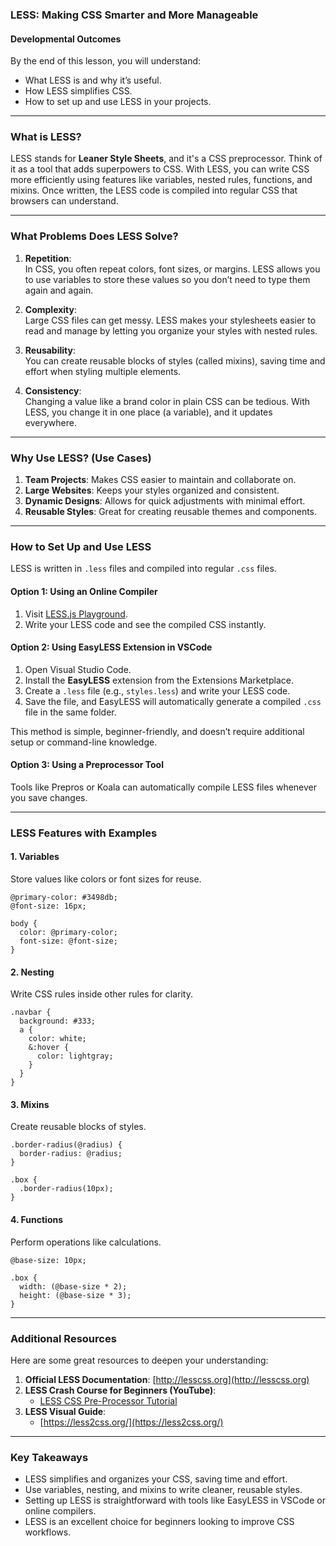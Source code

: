 ### **LESS: Making CSS Smarter and More Manageable**

#### **Developmental Outcomes**
By the end of this lesson, you will understand:
- What LESS is and why it’s useful.
- How LESS simplifies CSS.
- How to set up and use LESS in your projects.

---

### **What is LESS?**

LESS stands for **Leaner Style Sheets**, and it's a CSS preprocessor. Think of it as a tool that adds superpowers to CSS. With LESS, you can write CSS more efficiently using features like variables, nested rules, functions, and mixins. Once written, the LESS code is compiled into regular CSS that browsers can understand.

---

### **What Problems Does LESS Solve?**

1. **Repetition**:  
   In CSS, you often repeat colors, font sizes, or margins. LESS allows you to use variables to store these values so you don’t need to type them again and again.

2. **Complexity**:  
   Large CSS files can get messy. LESS makes your stylesheets easier to read and manage by letting you organize your styles with nested rules.

3. **Reusability**:  
   You can create reusable blocks of styles (called mixins), saving time and effort when styling multiple elements.

4. **Consistency**:  
   Changing a value like a brand color in plain CSS can be tedious. With LESS, you change it in one place (a variable), and it updates everywhere.

---

### **Why Use LESS? (Use Cases)**

1. **Team Projects**: Makes CSS easier to maintain and collaborate on.  
2. **Large Websites**: Keeps your styles organized and consistent.  
3. **Dynamic Designs**: Allows for quick adjustments with minimal effort.  
4. **Reusable Styles**: Great for creating reusable themes and components.

---

### **How to Set Up and Use LESS**

LESS is written in `.less` files and compiled into regular `.css` files.

#### **Option 1: Using an Online Compiler**  
1. Visit [LESS.js Playground](http://lesscss.org/less-preview/).  
2. Write your LESS code and see the compiled CSS instantly.  

#### **Option 2: Using EasyLESS Extension in VSCode**
1. Open Visual Studio Code.
2. Install the **EasyLESS** extension from the Extensions Marketplace.
3. Create a `.less` file (e.g., `styles.less`) and write your LESS code.
4. Save the file, and EasyLESS will automatically generate a compiled `.css` file in the same folder.

This method is simple, beginner-friendly, and doesn’t require additional setup or command-line knowledge.

#### **Option 3: Using a Preprocessor Tool**  
Tools like Prepros or Koala can automatically compile LESS files whenever you save changes.

---

### **LESS Features with Examples**

#### **1. Variables**
Store values like colors or font sizes for reuse.  
```less
@primary-color: #3498db;
@font-size: 16px;

body {
  color: @primary-color;
  font-size: @font-size;
}
```

#### **2. Nesting**
Write CSS rules inside other rules for clarity.  
```less
.navbar {
  background: #333;
  a {
    color: white;
    &:hover {
      color: lightgray;
    }
  }
}
```

#### **3. Mixins**
Create reusable blocks of styles.  
```less
.border-radius(@radius) {
  border-radius: @radius;
}

.box {
  .border-radius(10px);
}
```

#### **4. Functions**
Perform operations like calculations.  
```less
@base-size: 10px;

.box {
  width: (@base-size * 2);
  height: (@base-size * 3);
}
```

---

### **Additional Resources**

Here are some great resources to deepen your understanding:  

1. **Official LESS Documentation**: [http://lesscss.org](http://lesscss.org)  
2. **LESS Crash Course for Beginners (YouTube)**:  
   - [LESS CSS Pre-Processor Tutorial](https://www.youtube.com/watch?v=YD91G8DdUsw)  
3. **LESS Visual Guide**:  
   - [https://less2css.org/](https://less2css.org/)  

---

### **Key Takeaways**
- LESS simplifies and organizes your CSS, saving time and effort.  
- Use variables, nesting, and mixins to write cleaner, reusable styles.  
- Setting up LESS is straightforward with tools like EasyLESS in VSCode or online compilers.  
- LESS is an excellent choice for beginners looking to improve CSS workflows.  

